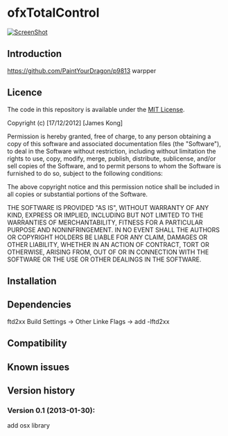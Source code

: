 ofxTotalControl
========

[![ScreenShot](https://secure-b.vimeocdn.com/ts/410/166/410166666_295.jpg)](https://vimeo.com/59048639)

Introduction
------------

https://github.com/PaintYourDragon/p9813 warpper

Licence
-------
The code in this repository is available under the [MIT License](https://secure.wikimedia.org/wikipedia/en/wiki/Mit_license).

Copyright (c) [17/12/2012] [James Kong]

Permission is hereby granted, free of charge, to any person obtaining a copy of this software and associated documentation files (the "Software"), to deal in the Software without restriction, including without limitation the rights to use, copy, modify, merge, publish, distribute, sublicense, and/or sell copies of the Software, and to permit persons to whom the Software is furnished to do so, subject to the following conditions:

The above copyright notice and this permission notice shall be included in all copies or substantial portions of the Software.

THE SOFTWARE IS PROVIDED "AS IS", WITHOUT WARRANTY OF ANY KIND, EXPRESS OR IMPLIED, INCLUDING BUT NOT LIMITED TO THE WARRANTIES OF MERCHANTABILITY, FITNESS FOR A PARTICULAR PURPOSE AND NONINFRINGEMENT. IN NO EVENT SHALL THE AUTHORS OR COPYRIGHT HOLDERS BE LIABLE FOR ANY CLAIM, DAMAGES OR OTHER LIABILITY, WHETHER IN AN ACTION OF CONTRACT, TORT OR OTHERWISE, ARISING FROM, OUT OF OR IN CONNECTION WITH THE SOFTWARE OR THE USE OR OTHER DEALINGS IN THE SOFTWARE.

Installation
------------

Dependencies
------------
ftd2xx
Build Settings -> Other Linke Flags	-> add -lftd2xx

Compatibility
------------

Known issues
------------
Version history
------------

### Version 0.1 (2013-01-30):
add osx library
